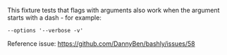 This fixture tests that flags with arguments also work when the argument
starts with a dash - for example:

```
--options '--verbose -v'
```

Reference issue: https://github.com/DannyBen/bashly/issues/58